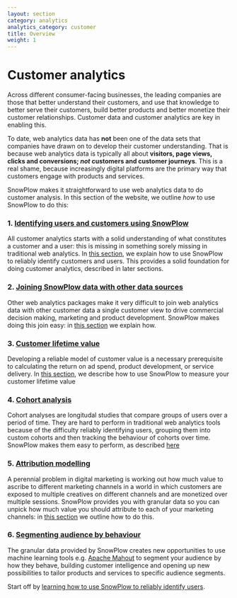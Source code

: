 ```yaml
---
layout: section
category: analytics
analytics_category: customer
title: Overview
weight: 1
---
```


# Customer analytics

Across different consumer-facing businesses, the leading companies are those that better understand their customers, and use that knowledge to better serve their customers, build better products and better monetize their customer relationships. Customer data and customer analytics are key in enabling this.

To date, web analytics data has **not** been one of the data sets that companies have drawn on 
to develop their customer understanding. That is because web analytics data is typically all about **visitors, page views, clicks and conversions; *not* customers and customer journeys**. This is a real shame, because increasingly digital platforms are the primary way that customers engage with products and services.

SnowPlow makes it straightforward to use web analytics data to do customer analysis. In this section of the website, we outline *how* to use SnowPlow to do this:

### 1. [Identifying users and customers using SnowPlow][user-id]

All customer analytics starts with a solid understanding of what constitutes a customer and a user: this is missing in something sorely missing in traditional web analytics. In [this section][user-id], we explain how to use SnowPlow to reliably identify customers and users. This provides a solid foundation for doing customer analytics, described in later sections.

### 2. [Joining SnowPlow data with other data sources][joining-customer-data]

Other web analytics packages make it very difficult to join web analytics data with other customer data a single customer view to drive commercial decision making, marketing and product development. SnowPlow makes doing this join easy: in [this section][joining-customer-data] we explain how.

### 3. [Customer lifetime value][clv]

Developing a reliable model of customer value is a necessary prerequisite to calculating the return on ad spend, product development, or service delivery. In [this section][clv], we describe how to use SnowPlow to measure your customer lifetime value

### 4. [Cohort analysis][cohort-analysis]

Cohort analyses are longitudal studies that compare groups of users over a period of time. They are hard to perform in traditional web analytics tools because of the difficulty reliably identifying users, grouping them into custom cohorts and then tracking the behaviour of cohorts over time. SnowPlow makes them easy to perform, as described [here][cohort-analysis]

### 5. [Attribution modelling][attribution]

A perennial problem in digital marketing is working out how much value to ascribe to different marketing channels in a world in which customers are exposed to multiple creatives on different channels and are monetized over multiple sessions. SnowPlow provides you with granular data so you can unpick how much value you should attribute to each of your marketing channels: in [this section][attribution] we outline how to do this.

### 6. [Segmenting audience by behaviour][behavioural-segmentation]

The granular data provided by SnowPlow creates new opportunities to use machine learning tools e.g. [Apache Mahout][mahout] to segment your audience by how they behave, building customer intelligence and opening up new possibilities to tailor products and services to specific audience segments.

Start off by [learning how to use SnowPlow to reliably identify users][user-id].

[user-id]: /analytics/customer-analytics/identifying-users.html
[joining-customer-data]: /analytics/customer-analytics/joining-customer-data.html
[clv]: /analytics/customer-analytics/customer-lifetime-value.html
[cohort-analysis]: /analytics/customer-analytics/cohort-analysis.html
[attribution]: /analytics/customer-analytics/attribution.html
[behavioural-segmentation]: /analytics/customer-analytics/behavioural-segmentation.html
[mahout]: http://mahout.apache.org/